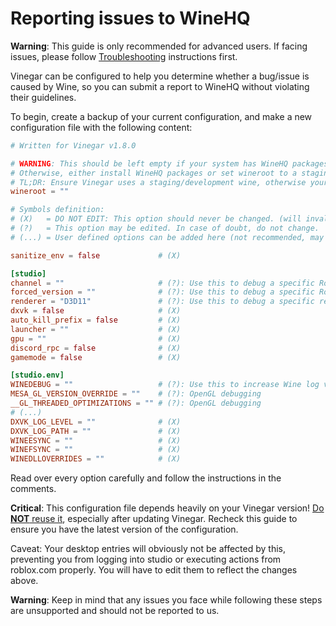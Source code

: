 # Reporting issues to WineHQ

**Warning**: This guide is only recommended for advanced users. If facing issues, please follow [Troubleshooting](./index.md) instructions first.

Vinegar can be configured to help you determine whether a bug/issue is caused by Wine, so you can submit a report to WineHQ without violating their guidelines.

To begin, create a backup of your current configuration, and make a new configuration file with the following content:

```toml
# Written for Vinegar v1.8.0

# WARNING: This should be left empty if your system has WineHQ packages installed (https://wiki.winehq.org/Download).
# Otherwise, either install WineHQ packages or set wineroot to a staging/development wine's path.
# TL;DR: Ensure Vinegar uses a staging/development wine, otherwise your report is INVALID.
wineroot = ""

# Symbols definition:
# (X)   = DO NOT EDIT: This option should never be changed. (will invalidate all reports)
# (?)   = This option may be edited. In case of doubt, do not change.
# (...) = User defined options can be added here (not recommended, may invalidate your report)

sanitize_env = false             # (X)

[studio]
channel = ""                     # (?): Use this to debug a specific Roblox version.
forced_version = ""              # (?): Use this to debug a specific Roblox version.
renderer = "D3D11"               # (?): Use this to debug a specific renderer. (D3D11 will use Wine's built-in D3D opengl conversion.)
dxvk = false                     # (X)
auto_kill_prefix = false         # (X)
launcher = ""                    # (X)
gpu = ""                         # (X)
discord_rpc = false              # (X)
gamemode = false                 # (X)

[studio.env]
WINEDEBUG = ""                   # (?): Use this to increase Wine log verbosity.
MESA_GL_VERSION_OVERRIDE = ""    # (?): OpenGL debugging
__GL_THREADED_OPTIMIZATIONS = "" # (?): OpenGL debugging
# (...)
DXVK_LOG_LEVEL = ""              # (X)
DXVK_LOG_PATH = ""               # (X)
WINEESYNC = ""                   # (X)
WINEFSYNC = ""                   # (X)
WINEDLLOVERRIDES = ""            # (X)
```

Read over every option carefully and follow the instructions in the comments.

**Critical**: This configuration file depends heavily on your Vinegar version! <u>Do **NOT** reuse it</u>, especially after updating Vinegar. Recheck this guide to ensure you have the latest version of the configuration.

Caveat: Your desktop entries will obviously not be affected by this, preventing you from logging into studio or executing actions from roblox.com properly. You will have to edit them to reflect the changes above.

**Warning**: Keep in mind that any issues you face while following these steps are unsupported and should not be reported to us.
